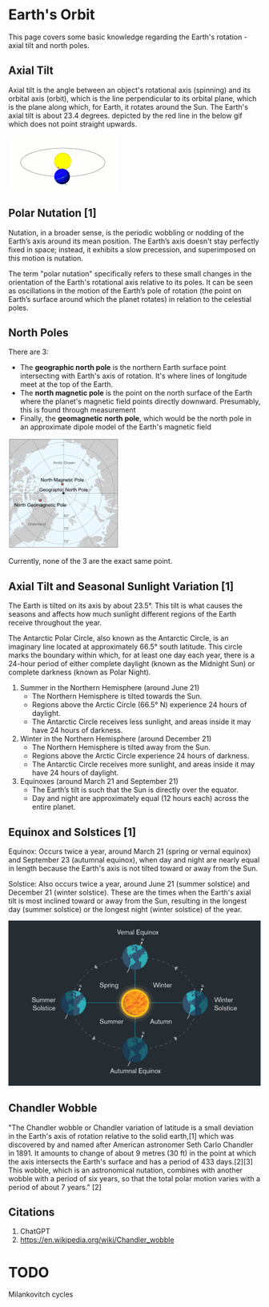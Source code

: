 # Earth's Orbit

This page covers some basic knowledge regarding the Earth's rotation - axial tilt and north poles.

## Axial Tilt

Axial tilt is the angle between an object's rotational axis (spinning) and its orbital axis (orbit), which is the line perpendicular to its orbital plane, which is the plane along which, for Earth, it rotates around the Sun. The Earth's axial tilt is about 23.4 degrees. depicted by the red line in the below gif which does not point straight upwards.

![orbitgif](img/earth-orbit.gif)

## Polar Nutation [1]

Nutation, in a broader sense, is the periodic wobbling or nodding of the Earth’s axis around its mean position. The Earth’s axis doesn't stay perfectly fixed in space; instead, it exhibits a slow precession, and superimposed on this motion is nutation.

The term "polar nutation" specifically refers to these small changes in the orientation of the Earth's rotational axis relative to its poles. It can be seen as oscillations in the motion of the Earth’s pole of rotation (the point on Earth’s surface around which the planet rotates) in relation to the celestial poles.

## North Poles

There are 3:
- The **geographic north pole** is the northern Earth surface point intersecting with Earth's axis of rotation. It's where lines of longitude meet at the top of the Earth.
- The **north magnetic pole** is the point on the north surface of the Earth where the planet's magnetic field points directly downward. Presumably, this is found through measurement
- Finally, the **geomagnetic north pole**, which would be the north pole in an approximate dipole model of the Earth's magnetic field

![north poles](img/north-poles.png "north poles")

Currently, none of the 3 are the exact same point.

## Axial Tilt and Seasonal Sunlight Variation [1]

The Earth is tilted on its axis by about 23.5°. This tilt is what causes the seasons and affects how much sunlight different regions of the Earth receive throughout the year.

The Antarctic Polar Circle, also known as the Antarctic Circle, is an imaginary line located at approximately 66.5° south latitude. This circle marks the boundary within which, for at least one day each year, there is a 24-hour period of either complete daylight (known as the Midnight Sun) or complete darkness (known as Polar Night).

1. Summer in the Northern Hemisphere (around June 21)
	- The Northern Hemisphere is tilted towards the Sun.
	- Regions above the Arctic Circle (66.5° N) experience 24 hours of daylight.
	- The Antarctic Circle receives less sunlight, and areas inside it may have 24 hours of darkness.
2. Winter in the Northern Hemisphere (around December 21)
	- The Northern Hemisphere is tilted away from the Sun.
	- Regions above the Arctic Circle experience 24 hours of darkness.
	- The Antarctic Circle receives more sunlight, and areas inside it may have 24 hours of daylight.
3. Equinoxes (around March 21 and September 21)
	- The Earth’s tilt is such that the Sun is directly over the equator.
	- Day and night are approximately equal (12 hours each) across the entire planet.

## Equinox and Solstices [1]

Equinox: Occurs twice a year, around March 21 (spring or vernal equinox) and September 23 (autumnal equinox), when day and night are nearly equal in length because the Earth's axis is not tilted toward or away from the Sun.

Solstice: Also occurs twice a year, around June 21 (summer solstice) and December 21 (winter solstice). These are the times when the Earth's axial tilt is most inclined toward or away from the Sun, resulting in the longest day (summer solstice) or the longest night (winter solstice) of the year.

![](img/equinox-solstice.webp)

## Chandler Wobble

"The Chandler wobble or Chandler variation of latitude is a small deviation in the Earth's axis of rotation relative to the solid earth,[1] which was discovered by and named after American astronomer Seth Carlo Chandler in 1891. It amounts to change of about 9 metres (30 ft) in the point at which the axis intersects the Earth's surface and has a period of 433 days.[2][3] This wobble, which is an astronomical nutation, combines with another wobble with a period of six years, so that the total polar motion varies with a period of about 7 years." [2]

## Citations

1. ChatGPT
2. https://en.wikipedia.org/wiki/Chandler_wobble

# TODO

Milankovitch cycles